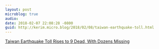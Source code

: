 ```yaml
---
layout: post
microblog: true
audio: 
date: 2018-02-07 22:08:28 -0800
guid: http://kerim.micro.blog/2018/02/08/taiwan-earthquake-toll.html
---
```

[Taiwan Earthquake Toll Rises to 9 Dead, With Dozens Missing](https://mobile.nytimes.com/2018/02/07/world/asia/taiwan-earthquake-search-survivors.html)
